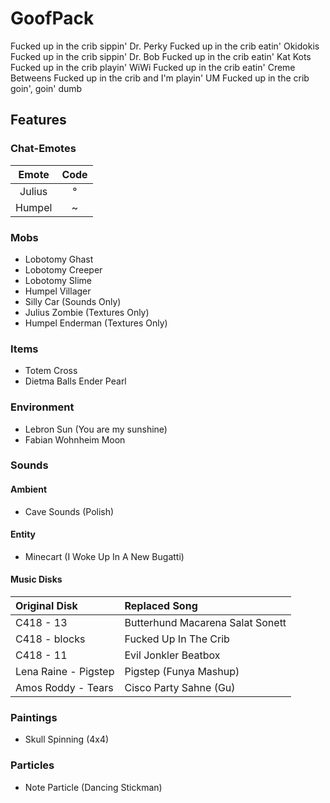# GoofPack
Fucked up in the crib sippin' Dr. Perky
Fucked up in the crib eatin' Okidokis
Fucked up in the crib sippin' Dr. Bob
Fucked up in the crib eatin' Kat Kots
Fucked up in the crib playin' WiWi
Fucked up in the crib eatin' Creme Betweens
Fucked up in the crib and I'm playin' UM
Fucked up in the crib goin', goin' dumb
## Features
### Chat-Emotes
|  Emote | Code |
|:------:|:----:|
| Julius |   °  |
| Humpel |   ~  |

### Mobs
* Lobotomy Ghast
* Lobotomy Creeper
* Lobotomy Slime
* Humpel Villager
* Silly Car (Sounds Only)
* Julius Zombie (Textures Only)
* Humpel Enderman (Textures Only)

### Items
* Totem Cross
* Dietma Balls Ender Pearl

### Environment
* Lebron Sun (You are my sunshine)
* Fabian Wohnheim Moon

### Sounds
#### Ambient
* Cave Sounds (Polish)
#### Entity
* Minecart (I Woke Up In A New Bugatti)
#### Music Disks
|  Original Disk | Replaced Song |
|:------|:----|
| C418 - 13 |   Butterhund Macarena Salat Sonett  |
| C418 - blocks |  Fucked Up In The Crib  |
| C418 - 11 |   Evil Jonkler Beatbox  |
| Lena Raine - Pigstep |   Pigstep (Funya Mashup)  |
| Amos Roddy - Tears | Cisco Party Sahne (Gu)  |

### Paintings
* Skull Spinning (4x4)

### Particles
* Note Particle (Dancing Stickman)